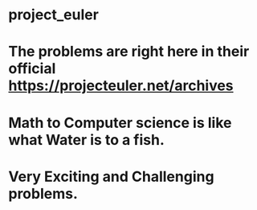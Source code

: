 # project_euler

# The problems are right here in their official https://projecteuler.net/archives 

# Math to Computer science is like what Water is to a fish.

# Very Exciting and Challenging problems. 